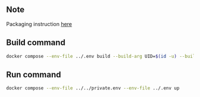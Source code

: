 ## Note

Packaging instruction [here](https://packaging.python.org/en/latest/tutorials/packaging-projects/)

## Build command

```sh
docker compose --env-file ../.env build --build-arg UID=$(id -u) --build-arg GID=$(id -g)
```

## Run command

```sh
docker compose --env-file ../../private.env --env-file ../.env up
```